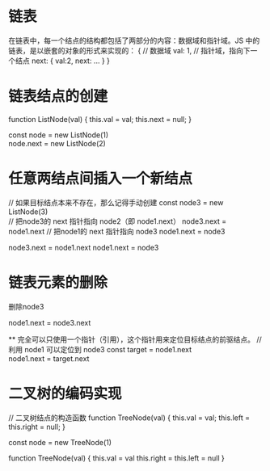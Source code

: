 # 链表
在链表中，每一个结点的结构都包括了两部分的内容：数据域和指针域。JS 中的链表，是以嵌套的对象的形式来实现的：
{
    // 数据域
    val: 1,
    // 指针域，指向下一个结点
    next: {
        val:2,
        next: ...
    }
}

# 链表结点的创建
function ListNode(val) {
    this.val = val;
    this.next = null;
}

const node = new ListNode(1)  
node.next = new ListNode(2)

# 任意两结点间插入一个新结点
// 如果目标结点本来不存在，那么记得手动创建
const node3 = new ListNode(3)     
// 把node3的 next 指针指向 node2（即 node1.next）
node3.next = node1.next
// 把node1的 next 指针指向 node3
node1.next = node3


node3.next = node1.next
node1.next = node3


# 链表元素的删除
删除node3

node1.next = node3.next 

** 完全可以只使用一个指针（引用），这个指针用来定位目标结点的前驱结点。
// 利用 node1 可以定位到 node3
const target = node1.next  
node1.next = target.next

# 二叉树的编码实现
// 二叉树结点的构造函数
function TreeNode(val) {
    this.val = val;
    this.left = this.right = null;
}

const node = new TreeNode(1)

function TreeNode(val) {
  this.val = val
  this.right = this.left = null
}
